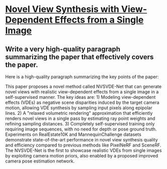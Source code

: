 # [Novel View Synthesis with View-Dependent Effects from a Single Image](https://arxiv.org/abs/2312.08071)

## Write a very high-quality paragraph summarizing the paper that effectively covers the paper.

 Here is a high-quality paragraph summarizing the key points of the paper:

This paper proposes a novel method called NVSVDE-Net that can generate novel views with realistic view-dependent effects from a single image in a self-supervised manner. The key ideas are: 1) Modeling view-dependent effects (VDEs) as negative scene disparities induced by the target camera motion, allowing VDE synthesis by sampling input pixels along epipolar lines. 2) A "relaxed volumetric rendering" approximation that efficiently renders novel views in a single pass by estimating ray point weights and refining sampling distances. 3) Completely self-supervised training only requiring image sequences, with no need for depth or pose ground truth. Experiments on RealEstate10K and MannequinChallenge datasets demonstrate state-of-the-art performance in novel view synthesis quality and efficiency compared to previous methods like PixelNeRF and SceneRF. The NVSVDE-Net is the first to showcase realistic VDEs from single images by exploiting camera motion priors, also enabled by a proposed improved camera pose estimation network.
